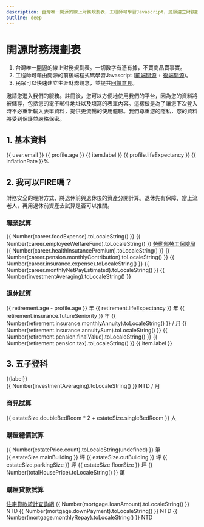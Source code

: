 ```yaml
---
description: 台灣唯一開源的線上財務規劃表，工程師可學習Javascript，民眾建立財務觀念，並提供回饋意見。
outline: deep
---
```


# 開源財務規劃表

1. 台灣唯一<a href="https://zh.wikipedia.org/zh-tw/%E5%BC%80%E6%BA%90%E8%BD%AF%E4%BB%B6" target="_blank">開源</a>的線上財務規劃表。一切數字有憑有據，不賣商品賣事實。
2. 工程師可藉由開源的前後端程式碼學習Javascript (<a href="https://github.com/Chuiantw1212/econ-sense-vitepress" target="_blank">前端開源</a> + <a href="https://github.com/Chuiantw1212/econ-sense-ap-fastify-typescript" target="_blank">後端開源</a>)。
3. 民眾可以快速建立生涯財務觀念，並提共<a href="/calendar.html#聯絡en">回饋意見</a>。

<el-dialog v-model="loginDialogVisible" title="登入" :fullscreen="isFullScreen">
    邀請您進入我們的服務。註冊後，您可以方便地使用我們的平台，因為您的資料將被儲存，包括您的電子郵件地址以及填寫的表單內容。這樣做是為了讓您下次登入時不必重新輸入表單資料，提供更流暢的使用體驗。我們尊重您的隱私，您的資料將受到保護並嚴格保密。
    <div v-if="!user.uid" id="firebaseui-auth-container"></div>
</el-dialog>

## 1. 基本資料

<el-card>
    <template #header>
      <div class="card-header card-header--custom">
        <span>基本資料與參數</span>
        <el-button v-if="!user.uid" @click="openSignInDialog()">登入</el-button>
        <el-button v-else @click="signOut()">登出</el-button>
      </div>
    </template>
    <el-form ref="ruleFormRef" :model="profile" label-width="auto">
        <el-row>
            <el-col v-if="user.photoURL" :span="12">
                <el-form-item :label="user.displayName">
                    <el-avatar :src="user.photoURL"></el-avatar>
                </el-form-item>
            </el-col>
            <el-col v-if="user.email" :span="12">
                <el-form-item label="註冊信箱">
                    <el-text>{{ user.email }}</el-text>
                </el-form-item>
            </el-col>
        </el-row>
        <el-row>
            <el-col :span="12">
                <el-form-item label="出生年" prop="dateOfBirth">
                    <el-select v-model="profile.yearOfBirth" placeholder="請選擇" @change="onYearOfBirthChanged()" style="width: 130px">
                        <el-option v-for="year in yearOptions":key="year":label="year" :value="year"/>
                    </el-select>
                </el-form-item>
                <!-- <el-form-item label="出生日期" prop="dateOfBirth">
                    <el-date-picker
                        v-model="profile.dateOfBirth"
                        type="date"
                        placeholder="選擇出生日期"
                        @change="onYearOfBirthChanged()"
                    />
                </el-form-item> -->
            </el-col>
            <el-col :span="12">
                <el-form-item label="試算年齡" prop="lifeExpectancy">
                    <el-text>{{ profile.age }}</el-text>
                </el-form-item>
            </el-col>
        </el-row>
        <el-row>
            <el-col :span="12">
                <el-form-item label="性別" prop="gender">
                    <el-radio-group v-model="profile.gender" @change="handleGenderChanged()">
                        <el-radio v-for="(item, key) in genders" :value="item.value">{{ item.label }}</el-radio>
                    </el-radio-group>
                </el-form-item>
            </el-col>
            <el-col :span="12">
                <el-form-item label="預估餘命">
                    <el-text>{{ profile.lifeExpectancy }}</el-text>
                </el-form-item>
            </el-col>
        </el-row>
        <el-row>
            <el-col :span="12">
            </el-col>
            <el-col :span="12">
                <el-form-item label="通貨膨脹">
                    <el-text>{{ inflationRate }}%</el-text>
                </el-form-item>
            </el-col>
        </el-row>
    </el-form>
    <template #footer>
        <el-collapse>
            <el-collapse-item title="資料說明" name="1" :border="true">
                <ul>
                    <li>
                        預期餘命：<a href="https://data.gov.tw/dataset/39493" target="_blank">預期壽命推估</a>
                    </li>
                    <li>
                        通貨膨脹(消費者物價指數年增率)：<a href="https://www.stat.gov.tw/Point.aspx?sid=t.2&n=3581&sms=11480" target="_blank">中華民國統計資訊網</a>
                    </li>
                </ul>
            </el-collapse-item>
        </el-collapse>
    </template>
</el-card>

## 2. 我可以FIRE嗎？

財務安全的理財方式，將退休前與退休後的資產分開計算。退休先有保障，當上流老人，再用退休前資產去試算是否可以推關。

### 職業試算

<el-card v-show="checkedNeeds.includes('career')">
    <el-form label-width="auto">
        <el-row>
            <el-col :span="12">
                <el-form-item label="本薪">
                    <el-input-number v-model="career.monthlyBasicSalary" :min="0" @change="onMonthlyBasicSalaryChanged()"/>
                </el-form-item>
            </el-col>
            <el-col :span="12">
                <el-form-item label="伙食津貼">
                    <el-text>{{ Number(career.foodExpense).toLocaleString() }}</el-text>
                </el-form-item>
            </el-col>
        </el-row>
        <el-row>
            <el-col :span="12">
            </el-col>
            <el-col :span="12">
                <el-form-item label="職工福利金">
                    <el-text> {{ Number(career.employeeWelfareFund).toLocaleString() }}</el-text>
                </el-form-item>
            </el-col>
        </el-row>
        <el-row>
            <el-col :span="12">
                <el-form-item label="勞退/健保提繳工資">
                    <el-input-number v-model="career.pension.salary" :min="career.pension.salaryMin" :max="150000" @change="onPensionSalaryChanged()"/>
                </el-form-item>
            </el-col>
            <el-col :span="12">
                <el-form-item label="試算提繳工資">
                    <a href="https://www.bli.gov.tw/0108097.html" target="_blank" tabIndex="-1">勞動部勞工保險局</a>
                </el-form-item>
            </el-col>
        </el-row>
        <el-row>
            <el-col :span="12">
            </el-col>
            <el-col :span="12">
                <el-form-item label="健保負擔">
                    <el-text> {{ Number(career.healthInsutancePremium).toLocaleString() }}</el-text>
                </el-form-item>
            </el-col>
        </el-row>
        <el-row>
            <el-col :span="12">
                <el-form-item label="勞退自提率(%)">
                    <el-input-number v-model="career.pension.rate" @change="onPensionContributionRateChanged()" :min="0" :max="6"/>
                </el-form-item>
            </el-col>
            <el-col :span="12">
                <el-form-item label="勞退月提繳">
                    <el-text>{{ Number(career.pension.monthlyContribution).toLocaleString() }}</el-text>
                </el-form-item>
            </el-col>
        </el-row>
        <el-row>
            <el-col :span="12">
                <el-form-item label="勞保提繳工資">
                    <el-input-number v-model="career.insurance.salary" :min="0" :max="45800" @change="onInsuranceSalaryChanged()"/>
                </el-form-item>
            </el-col>
            <el-col :span="12">
                <el-form-item label="勞保勞工負擔">
                    <el-text>{{ Number(career.insurance.expense).toLocaleString() }}</el-text>
                </el-form-item>
            </el-col>
        </el-row>
        <!-- <el-row>
            <el-col :span="12">
            </el-col>
            <el-col :span="12">
                <el-form-item label="職工福利金">
                    <el-text>{{ Number(career.employeeWelfareFund).toLocaleString() }}</el-text>
                </el-form-item>
            </el-col>
        </el-row> -->
        <el-row>
            <el-col :span="12">
            </el-col>
            <el-col :span="12">
                <el-form-item label="月實領試算">
                    <el-text> {{ Number(career.monthlyNetPayEstimated).toLocaleString() }}</el-text>
                </el-form-item>
            </el-col>
        </el-row>
        <el-row>
            <el-col :span="12">
                <el-form-item label="全年實領/12">
                    <el-input-number v-model="career.monthlyNetPay" :min="0" @change="onMonthlyEATChanged()"/>
                </el-form-item>
            </el-col>
        </el-row>
        <el-row>
            <el-col :span="12">
                <el-form-item label="月支出">
                    <el-input-number v-model="career.monthlyExpense" :min="0" @change="onMonthlyExpenseChanged()"/>
                </el-form-item>
            </el-col>
            <el-col :span="12">
                <el-form-item label="月實領 - 月支出">
                    <el-text>{{ Number(investmentAveraging).toLocaleString() }}</el-text>
                </el-form-item>
            </el-col>
        </el-row>
    </el-form>
    <template #footer>
        <el-collapse>
            <el-collapse-item title="資料說明" name="1" :border="true">
                <ul>
                    <li>
                        假設薪資成長率永遠剛好抵銷通膨
                    </li>
                    <li>
                        月提繳查詢：<a href="https://www.bli.gov.tw/0013083.html" target="_blank">勞動部勞工保險局</a>
                    </li>
                </ul>
            </el-collapse-item>
        </el-collapse>
    </template>
    <canvas v-show="career.monthlyBasicSalary" id="incomeChart"></canvas>
</el-card>

### 退休試算

<el-card v-show="checkedNeeds.includes('retirement')">
    <el-form label-width="auto">
        <el-row>
            <el-col :span="12">
                <el-form-item label="計畫退休年齡" prop="lifeExpectancy">
                    <el-input-number v-model="retirement.age" :min="60" :max="70" @change="onRetireAgeChanged()"/>
                </el-form-item>
            </el-col>
            <el-col :span="12">
                <el-form-item label="距離退休" prop="retireLife">
                    <el-text>{{ retirement.age - profile.age }} 年</el-text>
                </el-form-item>
            </el-col>
        </el-row>
        <el-row>
            <el-col :span="12">
            </el-col>
            <el-col :span="12">
                <el-form-item label="退休後餘命" prop="retireLife">
                    <el-text>{{ retirement.lifeExpectancy }} 年</el-text>
                </el-form-item>
            </el-col>
        </el-row>
        <el-row>
            <el-col :span="12">
                <el-form-item label="目前勞保投保年資">
                    <el-input-number v-model="retirement.insurance.presentSeniority" :min="0" @change="onCurrentSeniorityChanged()"/>
                </el-form-item>
            </el-col>
            <el-col :span="12">
                <el-form-item label="預估屆退年資">
                    <el-text>{{ retirement.insurance.futureSeniority }} 年</el-text>
                </el-form-item>
            </el-col>
        </el-row>
        <el-row>
            <el-col :span="12">
            </el-col>
            <el-col :span="12">
                <el-form-item label="預估勞保年金">
                    <el-text>{{ Number(retirement.insurance.monthlyAnnuity).toLocaleString() }}  / 月</el-text>
                </el-form-item>
            </el-col>
        </el-row>
        <el-row>
            <el-col :span="12">
            </el-col>
            <el-col :span="12">
                <el-form-item label="餘命 x 年金">
                    <el-text>{{ Number(retirement.insurance.annuitySum).toLocaleString() }}</el-text>
                </el-form-item>
            </el-col>
        </el-row>
        <el-row>
            <el-col :span="12">
                <el-form-item label="顧主提繳累計">
                    <el-input-number v-model="retirement.pension.employerContribution" :min="0" @change="onEmployerContributionChanged()"/>
                </el-form-item>
            </el-col>
            <el-col :span="12">
                <el-form-item label="個人提繳累計">
                    <el-input-number v-model="retirement.pension.employeeContrubution" :min="0" @change="onEmployeeContributionChanged()"/>
                </el-form-item>
            </el-col>
        </el-row>
        <el-row>
            <el-col :span="12">
                <el-form-item label="顧主提繳收益">
                    <el-input-number v-model="retirement.pension.employerContributionIncome" :min="0" @change="onEmployerContributionIncomeChanged()"/>
                </el-form-item>
            </el-col>
            <el-col :span="12">
                <el-form-item label="個人提繳收益">
                    <el-input-number v-model="retirement.pension.employeeContrubutionIncome" :min="0" @change="onEmployeeContributionIncomeChanged()"/>
                </el-form-item>
            </el-col>
        </el-row>
        <el-row>
            <el-col :span="12">
                <el-form-item label="勞退十年收益率">
                    <el-input-number v-model="retirement.pension.irrOverDecade" :min="0" @change="onTenYearIrrChanged()"/>
                </el-form-item>
            </el-col>
            <el-col :span="12">
                <el-form-item label="預估勞退總額">
                    <el-text>{{ Number(retirement.pension.finalValue).toLocaleString() }}</el-text>
                </el-form-item>
            </el-col>
        </el-row>
        <el-row>
            <el-col :span="12">
            </el-col>
            <el-col :span="12">
                <el-form-item label="預估勞退稅基">
                    <el-text>{{ Number(retirement.pension.tax).toLocaleString() }}</el-text>
                </el-form-item>
            </el-col>
        </el-row>
        <el-row>
            <el-col :span="24">
                <el-form-item label="退休品質">
                    <el-radio-group v-model="retirement.qualityLevel" @change="onRetirementLevelChanged()">
                        <el-radio v-for="(item, key) in retirementQuartile" :value="key+1">{{ item.label }}</el-radio>
                    </el-radio-group>
                </el-form-item>
            </el-col>
            <el-col :span="23">
                <el-form-item label="退休月支出">
                    <el-slider v-model="retirement.percentileRank" :marks="expenseQuartileMarks" :disabled="true"/>
                </el-form-item>
            </el-col>
        </el-row>
        <br/>
        <canvas id="pensionChart"></canvas>
    </el-form>
    <template #footer>
        <el-collapse>
            <el-collapse-item title="資料說明" name="1" :border="true">
                <ul>
                    <li>
                        勞保勞退查詢：<a href="https://edesk.bli.gov.tw/me/#/na/login">勞保局E化服務系統</a>
                    </li>
                    <li>
                        勞退收益率：<a href="https://www.pension.org.tw/index.php/2018-10-03-15-11-09/2019-02-13-00-01-00" target="_blank">中華民國退休基金協會</a>
                    </li>
                    <li>
                        假設勞退皆為一次領，且領後的再投資報酬率打平勞動基金
                    </li>
                    <li>資料來源：
                        <a href="https://www.stat.gov.tw/News_Content.aspx?n=3908&s=231908">
                            主計總處統計專區 家庭收支調查 統計表 調查報告 平均每戶家庭收支按家庭組織型態別分
                        </a>
                    </li>
                </ul>
                <table class="table">
                    <tr>
                        <th>
                            <div>65歲及以上</div>
                            <div>按戶數五等分位組</div>
                        </th>
                        <th>1</th>
                        <th>2</th>
                        <th>3</th>
                        <th>4</th>
                        <th>5</th>
                    </tr>
                    <tr>
                        <td>平均每戶人數</td>
                        <td>1.62</td>
                        <td>1.98</td>
                        <td>2.22</td>
                        <td>2.64</td>
                        <td>3.07</td>
                    </tr>
                    <tr>
                        <td>消費支出</td>
                        <td>380,421</td>
                        <td>614,536</td>
                        <td>772,725</td>
                        <td>961,375</td>
                        <td>1,335,663</td>
                    </tr>
                    <tr>
                        <td>平均每人消費支出</td>
                        <td>234,827</td>
                        <td>310,371</td>
                        <td>348,074</td>
                        <td>364,157</td>
                        <td>435,069</td>
                    </tr>
                </table>
            </el-collapse-item>
        </el-collapse>
    </template>
</el-card>

## 3. 五子登科

<el-card>
    <el-form label-width="auto">
        <el-row>
            <el-col :span="24">
                <el-form-item label="資產配置">
                    <el-radio-group v-model="investment.allocationETF" @change="onAllocationChanged()">
                        <el-radio v-for="(label, key) in porfolioLabels" :value="key">{{label}}</el-radio>
                    </el-radio-group>
                </el-form-item>
            </el-col>
        </el-row>
        <el-row>
            <el-col :span="23">
                <el-form-item label="範例標的IRR">
                    <el-slider v-model="investment.stockPercentage" :marks="allocationQuartileMarks" :disabled="true"/>
                </el-form-item>
            </el-col>
        </el-row>
        <br/>
        <el-row>
            <el-col :span="12">
                <el-form-item label="已備資產" @change="onAssetChanged()">
                    <el-input-number v-model="investment.presentAsset" :min="0"/>
                </el-form-item>
            </el-col>
            <el-col :span="12">
                <el-form-item label="定期定額" @change="onAssetChanged()">
                    <el-text>{{ Number(investmentAveraging).toLocaleString() }} NTD / 月</el-text>
                </el-form-item>
            </el-col>
        </el-row>
        <el-row>
            <el-col :span="12">
                <el-form-item label="購屋西元年">
                    <el-input-number v-model="mortgage.buyHouseYear"  @change="onBuyHouseYearChanged()"/>
                </el-form-item>
            </el-col>
            <el-col :span="12">
            </el-col>
        </el-row>
        <canvas id="assetChart"></canvas>
        <el-row>
            <el-col>
            </el-col>
        </el-row>
    </el-form>
    <template #footer>
        <el-collapse>
            <el-collapse-item title="資料說明" name="1" :border="true">
                <table class="table">
                    <tr>
                        <th>參考標的</th>
                        <th>資產配置</th>
                        <th>來源網址</th>
                    </tr>
                    <tr>
                        <td>AOA</td>
                        <td>股8債2</td>
                        <td>
                            <a href="https://www.ishares.com/us/products/239729/ishares-aggressive-allocation-etf" target="_blank">
                                來源網址
                            </a>
                        </td>
                    </tr>
                    <tr>
                        <td>AOR</td>
                        <td>股6債4</td>
                        <td>
                            <a href="https://www.ishares.com/us/products/239756/ishares-growth-allocation-etf" target="_blank">
                                來源網址
                            </a>
                        </td>
                    </tr>
                    <tr>
                        <td>AOM</td>
                        <td>股4債6</td>
                        <td>
                            <a href="https://www.ishares.com/us/products/239765/ishares-moderate-allocation-etf" target="_blank">
                                來源網址
                            </a>
                        </td>
                    </tr>
                    <tr>
                        <td>AOK</td>
                        <td>股2債8</td>
                        <td>
                            <a href="https://www.ishares.com/us/products/239733/ishares-conservative-allocation-etf" target="_blank">
                                來源網址
                            </a>
                        </td>
                    </tr>
                </table>
            </el-collapse-item>
        </el-collapse>
    </template>
</el-card>

### 育兒試算

<el-card>
    <el-form label-width="auto">
         <el-row>
            <el-col :span="12">
                <el-form-item label="配偶貢獻">
                    <el-input-number v-model="parenting.spouseMonthlyContribution" :min="0" @change="drawLifeAssetChart()"/>
                </el-form-item>
            </el-col>
            <el-col :span="12">
                <el-form-item label="房屋容納人數">
                    <el-text>{{ estateSize.doubleBedRoom * 2 + estateSize.singleBedRoom }} 人</el-text>
                </el-form-item>
            </el-col>
        </el-row>
        <el-row>
            <el-col :span="12">
                <el-form-item label="平均月開支(隻/每年)">
                    <el-input-number v-model="parenting.childAnnualExpense" :min="0" @change="drawLifeAssetChart()"/>
                </el-form-item>
            </el-col>
            <el-col :span="12">
            </el-col>
        </el-row>
        <el-row>
            <el-col :span="12">
                <el-form-item label="養到幾歲放生">
                    <el-input-number v-model="parenting.independantAge" :min="18" @change="drawLifeAssetChart()"/>
                </el-form-item>
            </el-col>
            <el-col :span="12">
            </el-col>
        </el-row>
        <el-row>
            <el-col :span="12">
                <el-form-item label="第一隻西元年">
                    <el-input-number v-model="parenting.firstBornYear" :min="0" @change="drawLifeAssetChart()"/>
                </el-form-item>
            </el-col>
            <el-col :span="12">
            </el-col>
        </el-row>
        <el-row>
            <el-col :span="12">
                <el-form-item label="第二隻西元年">
                    <el-input-number v-model="parenting.secondBornYear" :min="0" @change="drawLifeAssetChart()"/>
                </el-form-item>
            </el-col>
            <el-col :span="12">
            </el-col>
        </el-row>
        <el-row>
            <el-col :span="12">
                <el-form-item label="壽險已備">
                    <el-input-number v-model="parenting.insurance" :min="0" @change="drawLifeAssetChart()"/>
                </el-form-item>
            </el-col>
            <el-col :span="12">
            </el-col>
        </el-row>
        <canvas id="parentingChart"></canvas>
    </el-form>
    <template #footer>
        <el-collapse>
            <el-collapse-item title="資料說明" name="1" :border="true">
                因為缺少資料集或是相關api，故此部分資料會較為粗糙。
                <ul>
                    <li>
                        保險事故日期假定為幼子出生年
                    </li>
                    <li>資料來源：
                        <a href="https://www.stat.gov.tw/News_Content.aspx?n=3908&s=231908">
                            主計總處統計專區 家庭收支調查 統計表 調查報告 平均每戶家庭收支按家庭組織型態別分
                        </a>
                    </li>
                </ul>
                <table class="table">
                    <tr>
                        <th>2021年家庭組織</th>
                        <th>雙親</th>
                        <th>核心</th>
                    </tr>
                    <tr>
                        <td>平均每戶人數</td>
                        <td>2.00</td>
                        <td>3.62</td>
                    </tr>
                    <tr>
                        <td>平均每戶就業人數</td>
                        <td>0.70</td>
                        <td>1.85</td>
                    </tr>
                    <tr>
                        <td>消費支出</td>
                        <td>652,023</td>
                        <td>1,028,621</td>
                    </tr>
                    <tr>
                        <td colspan="3">
                            平均每位受扶養者帶來的支出： <br>
                            (核心消費支出 - 雙親消費支出) / (核心每戶人數 - 核心就業人數) = 212,767
                        </td>
                    </tr>
                </table>
            </el-collapse-item>
        </el-collapse>
    </template>
</el-card>

<h3 v-show="checkedNeeds.includes('housing')" id="_購屋總價試算" tabindex="-1">購屋總價試算</h3>
<el-card v-show="checkedNeeds.includes('housing')">
    <el-form ref="ruleFormRef" v-loading="buildingLoading" :model="estatePrice" :rules="buildingRules" label-width="auto">
        <el-row>
            <el-col :span="12">
                <el-form-item label="居住縣市" prop="county">
                    <el-select v-model="estatePrice.county" placeholder="請選擇" @change="onCountyChanged()">
                        <el-option v-for="item in counties":key="item.value":label="item.label" :value="item.value"/>
                    </el-select>
                </el-form-item>
            </el-col>
            <el-col :span="12">
                <el-form-item label="行政區" prop="town">
                    <el-select v-model="estatePrice.town" placeholder="請選擇" :disabled="!estatePrice.county" @change="onTownChanged()">
                        <el-option v-for="item in towns":key="item.value":label="item.label" :value="item.value"/>
                    </el-select>
                </el-form-item>
            </el-col>
        </el-row>
        <el-row>
            <el-col :span="12">
                <el-form-item label="建物類別" prop="buildingType">
                    <el-select v-model="estatePrice.buildingType" placeholder="請選擇" :disabled="!estatePrice.town"  @change="onBuildingTypeChanged()">
                        <el-option label="不限" value=""></el-option>
                        <el-option v-for="item in buildingTypes":key="item.value":label="item.label" :value="item.value"/>
                    </el-select>
                </el-form-item>
            </el-col>
            <el-col :span="12">
                <el-form-item label="屋齡[年]" prop="buildingAge">
                    <el-select v-model="estatePrice.buildingAge" placeholder="請選擇" :disabled="!estatePrice.town" @change="onBuildingAgeChanged()">
                        <el-option label="不限" value=""></el-option>
                        <el-option v-for="item in buildingAges":key="item.value":label="item.label" :value="item.value"/>
                    </el-select>
                </el-form-item>
            </el-col>
            <el-col :span="12">
                <el-form-item label="含車位" prop="hasParking">
                    <el-select v-model="estatePrice.hasParking" placeholder="請選擇" @change="onHasParkingChanged()">
                        <el-option label="不限" value=""></el-option>
                        <el-option v-for="item in hasParkingOptions":key="item.value":label="item.label" :value="item.value"/>
                    </el-select>
                </el-form-item>
            </el-col>
            <el-col :span="12">
                <el-form-item label="資料筆數" prop="unitPrice">
                    <el-text>{{ Number(estatePrice.count).toLocaleString(undefined) }} 筆</el-text>
                </el-form-item>
            </el-col>
        </el-row>
        <el-row>
            <el-col :span="23">
                <el-form-item label="單價(萬/坪)" prop="unitPrice">
                    <el-slider v-model="buildingUnitPrice" :min="estatePrice.pr25" :max="estatePrice.pr75" :marks="unitPriceMarks" :disabled="!estatePrice.average" @change="calculateTotalPrice()"/>
                </el-form-item>
            </el-col>
        </el-row>
    </el-form>
    <br/>
    <el-form ref="ruleFormRef" :model="estateSize" :rules="roomRules" label-width="auto">
        <el-row>
            <el-col :span="12">
                <el-form-item label="雙人房數量">
                    <el-input-number v-model="estateSize.doubleBedRoom" :min="0" @change="calculateEstateSize()"/>
                </el-form-item>
            </el-col>
            <el-col :span="12">
            </el-col>
        </el-row>
        <el-row>
            <el-col :span="12">
                <el-form-item label="單人房數量">
                    <el-input-number v-model="estateSize.singleBedRoom" :min="0" @change="calculateEstateSize()"/>
                </el-form-item>
            </el-col>
            <el-col :span="12">
            </el-col>
        </el-row>
        <el-row>
            <el-col :span="12">
                <el-form-item label="客廳+餐廳">
                    <el-input-number v-model="estateSize.livingRoom" :min="1" @change="calculateEstateSize()"/>
                </el-form-item>
            </el-col>
            <el-col :span="12">
            </el-col>
        </el-row>
        <el-row>
            <el-col :span="12">
                <el-form-item label="衛浴數量">
                    <el-input-number v-model="estateSize.bathroom" :min="1" @change="calculateEstateSize()"/>
                </el-form-item>
            </el-col>
            <el-col :span="12">
                <el-form-item label="預估主建實坪" prop="floorSize">
                    <el-text>{{ estateSize.mainBuilding }} 坪</el-text>
                </el-form-item>
            </el-col>
        </el-row>
        <el-row>
            <el-col :span="12">
                <el-form-item label="陽台數量">
                    <el-input-number v-model="estateSize.balcany" :min="0" @change="calculateEstateSize()"/>
                </el-form-item>
            </el-col>
            <el-col :span="12">
                <el-form-item label="預估附屬建物" prop="floorSize">
                    <el-text>{{ estateSize.outBuilding }} 坪</el-text>
                </el-form-item>
            </el-col>
        </el-row>
        <el-row v-if="estatePrice.hasParking" >
            <el-col :span="12">
                <el-form-item label="車位數量" >
                    <el-input-number v-model="estateSize.parkingSpace" :min="0" @change="onParkingSpaceChanged()"/>
                </el-form-item>
            </el-col>
            <el-col :span="12">
                <el-form-item label="預估車位權狀" prop="floorSize">
                    <el-text>{{ estateSize.parkingSize }} 坪</el-text>
                </el-form-item>
            </el-col>
        </el-row>
        <el-row>
            <el-col :span="12">
                <el-form-item label="公設比(%)" >
                    <el-input-number v-model="estateSize.publicRatio" :min="0" @change="calculateEstateSize()"/>
                </el-form-item>
            </el-col>
            <el-col :span="12">
                <el-form-item label="預估權狀坪數" prop="floorSize">
                    <el-text>{{ estateSize.floorSize }} 坪</el-text>
                </el-form-item>
            </el-col>
        </el-row>
        <el-row>
            <el-col :span="12">
            </el-col>
            <el-col :span="12">
                <el-form-item label="總價" prop="unitPrice">
                    <el-text>{{ Number(totalHousePrice).toLocaleString() }} 萬</el-text>
                </el-form-item>
            </el-col>
        </el-row>
    </el-form>
    <template #footer>
        <el-collapse>
            <el-collapse-item title="資料說明" name="1" :border="true">
                單價資料來源：<a href="https://www.jcic.org.tw/openapi/swagger/index.html" target="_blank">財團法人金融聯合徵信中心 OpenAPI
                </a>
                <table class="table">
                    <tr>
                        <th>空間</th>
                        <th>參考平方公尺</th>
                        <th>參考依據</th>
                    </tr>
                    <tr>
                        <td>雙人房</td>
                        <td>19</td>
                        <td>
                            <a href="https://law.moj.gov.tw/LawClass/LawSingle.aspx?pcode=K0110021&flno=13" target="_blank">
                                觀光旅館建築及設備標準
                            </a>
                        </td>
                    </tr>
                    <tr>
                        <td>單人房</td>
                        <td>13</td>
                        <td>
                            <a href="https://law.moj.gov.tw/LawClass/LawSingle.aspx?pcode=K0110021&flno=13" target="_blank">
                                觀光旅館建築及設備標準
                            </a>
                        </td>
                    </tr>
                    <tr>
                        <td>衛浴</td>
                        <td>4</td>
                        <td>
                            <a href="https://law.moj.gov.tw/LawClass/LawSingle.aspx?pcode=D0070115&flno=295" target="_blank">
                                建築技術規則建築設計施工編
                            </a>
                        </td>
                    </tr>
                    <tr>
                        <td>廚房</td>
                        <td>2~4</td>
                        <td>
                            <a href="https://www.pro360.com.tw/category/kitchen_decorating#:~:text=%E4%B8%8D%E5%90%8C%E7%9A%84%E5%BB%9A%E5%85%B7%E9%85%8D%E7%BD%AE%E5%B0%8D,%E8%BC%83%E5%A5%BD%E7%9A%84%E4%BD%BF%E7%94%A8%E9%AB%94%E9%A9%97%E3%80%82" target="_blank">
                                廚房空間如何規劃？廚房設計4大攻略及範例圖片參考｜PRO360達人網
                            </a>
                        </td>
                    </tr>
                    <tr>
                        <td>餐廳+客廳</td>
                        <td>1/人</td>
                        <td>
                            <a href="https://law.moj.gov.tw/LawClass/LawSingle.aspx?pcode=N0060009&flno=322" target="_blank">
                                職業安全衛生設施規則
                            </a>
                        </td>
                    </tr>
                    <tr>
                        <td>其他室內空間</td>
                        <td>30</td>
                        <td>
                            <a href="https://law.moj.gov.tw/LawClass/LawSingle.aspx?pcode=H0070037&flno=10" target="_blank">
                                幼兒園及其分班基本設施設備標準
                            </a>
                        </td>
                    </tr>
                    <tr>
                        <td>陽台</td>
                        <td>10%</td>
                        <td>
                            <a href="https://law.moj.gov.tw/LawClass/LawSingleRela.aspx?PCODE=D0070115&FLNO=162&ty=L" target="_blank">
                                建築技術規則建築設計施工編
                            </a>
                        </td>
                    </tr>
                    <tr>
                        <td>車位</td>
                        <td>24.75</td>
                        <td>
                            <a href="https://tnews.cc/ur/newscon25045.htm" target="_blank">
                                研商「精進建物測繪登記相關業務」第 2 次會議紀錄
                            </a>
                        </td>
                    </tr>
                    <tr>
                        <td>公設比</td>
                        <td>預設35%</td>
                        <td>
                            <a href="https://www.google.com/search?q=%E5%85%AC%E8%A8%AD%E6%AF%94" target="_blank">
                                Google搜索
                            </a>
                        </td>
                    </tr>
                </table>
            </el-collapse-item>
        </el-collapse>
    </template>
</el-card>
<h3 v-show="checkedNeeds.includes('housing')" id="_購屋貸款試算" tabindex="-1">購屋貸款試算</h3>
<el-card v-show="checkedNeeds.includes('housing')">
    <el-form label-width="auto">
        <el-row>
            <el-col :span="12">
                <el-form-item label="購屋西元年">
                    <el-input-number v-model="mortgage.buyHouseYear" @change="onBuyHouseYearChanged()"/>
                </el-form-item>
            </el-col>
            <el-col :span="12">
                <el-form-item label="預估貸款成數" prop="floorSize">
                    <a href="https://member.jcic.org.tw/main_member/MorgageQuery.aspx" target="_blank">住宅貸款統計查詢網</a>
                </el-form-item>
            </el-col>
        </el-row>
        <el-row>
            <el-col :span="12">
                <el-form-item label="貸款比例(%)">
                    <el-input-number v-model="mortgage.loanPercent" :min="0" :max="100"/>
                </el-form-item>
            </el-col>
            <el-col :span="12">
                <el-form-item label="預估貸款" prop="floorSize">
                    <el-text>{{ Number(mortgage.loanAmount).toLocaleString() }} NTD</el-text>
                </el-form-item>
            </el-col>
        </el-row>
        <el-row>
            <el-col :span="12">
            </el-col>
            <el-col :span="12">
                <el-form-item label="預估頭期款" prop="floorSize">
                    <el-text>{{ Number(mortgage.downPayment).toLocaleString() }} NTD</el-text>
                </el-form-item>
            </el-col>
        </el-row>
        <el-row>
            <el-col :span="12">
                <el-form-item label="試算利息(%)">
                    <el-input-number v-model="mortgage.interestRate" :min="0" @change="calculateMortgate()"/>
                </el-form-item>
            </el-col>
            <el-col :span="12">
            </el-col>
        </el-row>
        <el-row>
            <el-col :span="12">
                <el-form-item label="貸款年期">
                    <el-input-number v-model="mortgage.loanTerm" :min="0" @change="calculateMortgate()"/>
                </el-form-item>
            </el-col>
            <el-col :span="12">
                <el-form-item label="每月還款金額" prop="floorSize">
                    <el-text>{{ Number(mortgage.monthlyRepay).toLocaleString() }} NTD</el-text>
                </el-form-item>
            </el-col>
        </el-row>
    </el-form>
    <template #footer>
        <el-collapse>
            <el-collapse-item title="資料說明" name="1" :border="true">
                <ul>
                    <li>
                        試算利息：<a href="https://www.cbc.gov.tw/tw/lp-370-1.html" target="_blank">央行貼放利率</a>
                    </li>
                </ul>
            </el-collapse-item>
        </el-collapse>
    </template>
</el-card>

<script setup>
/**
 * Warning: FirebaseUI is not currently compatible with the v9 modular SDK. The v9 compatibility layer (specifically, the * app-compat and auth-compat packages) permits the usage of FirebaseUI alongside v9, but without the app size reduction * and other benefits of the v9 SDK.
 * https://firebase.google.com/docs/auth/web/firebaseui
 * https://firebase.google.com/docs/web/modular-upgrade
 */
/**
 * FirebaseUI for Web — Auth
 * https://firebaseopensource.com/projects/firebase/firebaseui-web/
 */
import firebase from 'firebase/compat/app';
import { onMounted, ref, reactive, watch, nextTick, shallowRef, onBeforeUnmount, computed } from 'vue'
import { ElMessage, ElMessageBox, ElLoading  } from 'element-plus'
import Chart from 'chart.js/auto';
// 用戶與權限
const user = reactive({
    displayName: '註冊用戶',
    email: '',
    photoURL: '',
    uid: ''
})
async function initializeApp () {
    await firebase.initializeApp({
        apiKey: "AIzaSyDzxiXnAvtkAW5AzoV-CsBLNbryVJZrGqI",
        authDomain: "econ-sense-9a250.firebaseapp.com",
        projectId: "econ-sense-9a250",
        storageBucket: "econ-sense-9a250.appspot.com",
        messagingSenderId: "449033690264",
        appId: "1:449033690264:web:f5e419118030eb3afe44ed",
        measurementId: "G-19NFT8GVCZ"
    })
    firebase.auth().onAuthStateChanged(async (firebaseUser)=> {
        if(!firebaseUser) {
            setIdToken()
            getUserFormSync()
            return
        }
        const { displayName = '註冊用戶', email, photoURL, uid } = firebaseUser
        await setIdToken(firebaseUser)

        user.photoURL = photoURL
        user.uid = uid
        user.email = email
        user.displayName = displayName
        loginDialogVisible.value = false
        await getUserFormSync(firebaseUser)
        initializeCalculator()
    })
}
const idToken = ref()
const idTokenIntervalId = ref()
async function setIdToken(currentUser) {
    if(currentUser) {
        idToken.value = await currentUser.getIdToken()
        idTokenIntervalId.value = setInterval(async () => {
            idToken.value = await firebase.auth().currentUser.getIdToken(true)
        }, 50 * 60 * 1000)
    } else {
        idToken.value = null
        clearInterval(idTokenIntervalId.value)
    }
}
async function authFetch(appendUrl, options = {}) {
    const currentUser = await firebase.auth().currentUser
    if(!currentUser) {
        return // 離線使用或未登入
    }
    const { uid } = currentUser
    let baseUrl = import.meta.env.VITE_BASE_URL
    const defaultOptions = {
        method: 'get',
        headers: {
            Authorization: `Bearer ${idToken.value}`,
        }
    }
    defaultOptions.method = options.method
    if(options.body) {
        defaultOptions.body = JSON.stringify(options.body)
        Object.assign(defaultOptions.headers, {
            'Content-Type': 'application/json'
        })
    }
    Object.assign(defaultOptions.headers, options.headers)
    const res = await fetch(baseUrl + appendUrl, defaultOptions)
    if(res.status !== 200) {
        const result = await res.text()
        ElMessage(result || res.statusText)
        return
    }
    return res
}
const loginDialogVisible = ref(false)
function openSignInDialog() {
    loginDialogVisible.value = true
    nextTick(() => {
        const uiConfig = {
            signInOptions: [
                firebase.auth.GoogleAuthProvider.PROVIDER_ID,
                firebase.auth.EmailAuthProvider.PROVIDER_ID,
            ],
            signInFlow: 'popup',
            // Terms of service url.
            tosUrl: 'https://storage.googleapis.com/public.econ-sense.com/Terms%20of%20Use.pdf',
            // Privacy policy url.
            privacyPolicyUrl: 'https://storage.googleapis.com/public.econ-sense.com/Privacy%20Policy%20for%20Econ-Sense.com.pdf'
        };
        /**
         * 避免FirebaseUI重複初始化錯誤
         * https://stackoverflow.com/questions/47589209/error-in-mounted-hook-error-an-authui-instance-already-exists
         */
        if(firebaseui.auth.AuthUI.getInstance()) {
            const ui = firebaseui.auth.AuthUI.getInstance()
            ui.start('#firebaseui-auth-container', uiConfig)
        } else {
            const ui = new firebaseui.auth.AuthUI(firebase.auth())
            ui.start('#firebaseui-auth-container', uiConfig)
        }
    })
}
async function signOut() {
    const result = await firebase.auth().signOut()
    for(let key in user) {
        user[key] = ''
    }
}
// 主要從資料庫來的設定檔案
const inflationRate = ref(2)
const currentYear = new Date().getFullYear()
const counties = ref([])
const townMap = reactive({})
const buildingTypes = ref([])
const buildingAges = ref([])
const genders = ref([])
const retirementQuartile = ref([])
const portfolioIRR = reactive({})
const porfolioLabels = reactive({
    aok: '股2債8',
    aom: '股4債6',
    aor: '股6債4',
    aoa: '股8債2',
})
async function setSelecOptionSync() {
    // const loading = ElLoading.service()
    try {
        const selectRes = await fetch(`${import.meta.env.VITE_BASE_URL}/select`)
        const selectResJson = await selectRes.json()
        counties.value = selectResJson.counties || []
        buildingTypes.value = selectResJson.buildingTypes || []
        buildingAges.value = selectResJson.buildingAges || []
        genders.value = selectResJson.genders || []
        retirementQuartile.value = selectResJson.retirementQuartile || []
        Object.assign(townMap, selectResJson.townMap)

        const bankConfigRes = await fetch(`${import.meta.env.VITE_BASE_URL}/bank/config`)
        const bankConfigResJson = await bankConfigRes.json()
        mortgage.interestRate = bankConfigResJson.interestRate
        Object.assign(portfolioIRR, bankConfigResJson.portfolioIRR)
    }
    catch (error) {
        // https://element-plus.org/en-US/component/message-box.html#message-box
        ElMessageBox.alert(error.message, {
        confirmButtonText: '回講座排程',
        callback: (action) => {
                window?.location.replace('/calendar');
            },
        })
    } finally {
        // loading.close()
    }
}
async function getUserFormSync(firebaseUser) {
    const initForm = {
        retirement: {
            age: 65,
            pension: {
                employeeContrubution: 0,
                employeeContrubutionIncome: 0,
                employerContribution: 0,
                employerContributionIncome: 0,
                irrOverDecade: 4.76
            },
            percentileRank: 50,
            qualityLevel: 3
        },
        investment: {
            allocationETF: 'aok',
        },
        parenting: {
            childAnnualExpense: 212767,
            independantAge: 18,
            insurance: 0,
        },
        estateSize: {
            publicRatio: 35,
            bathroom: 1,
            livingRoom: 1,
            balcany: 1,
            parkingSpace: 1
        },
        mortgage: {
            loanPercent: 80,
            loanTerm:25,
        },
    }
    let userForm = {}
    try {
        if(firebaseUser) {
            const { uid } = firebaseUser
            const res = await authFetch(`/user/${uid}`, {
                method: 'post'
            })
            userForm = await res.json()
        }
    } catch (error) {
        const res = await authFetch(`/user/new`, {
            method: 'post'
        })
        userForm = await res.json()
    } finally {
        Object.assign(initForm, userForm)
        Object.assign(profile, initForm.profile)
        Object.assign(career, initForm.career)
        Object.assign(retirement, initForm.retirement)
        Object.assign(investment, initForm.investment)
        Object.assign(estatePrice, initForm.estatePrice)
        Object.assign(estateSize, initForm.estateSize)
        Object.assign(mortgage, initForm.mortgage)
        Object.assign(parenting, initForm.parenting)
        initializeCalculator()
    }
}
async function initializeCalculator() {
    // 基本資料
    await calculateLifeExpectancyAndAge()
    // 職業
    onMonthlyBasicSalaryChanged()
    onInsuranceSalaryChanged()
    onPensionSalaryChanged()
    // 退休
    calculateFutureSeniority()
    calculateRetirementQuartileMarks()
    calculateRetirementMonthlyExpense()
    // 買房
    if(estatePrice.county) {
        towns.value = townMap[estatePrice.county]
    }
    await getUnitPriceSync()
    calculateEstateSize()
    calculateMortgate() // will calculate asset
    // 投資
    calculatePortfolioMarks()
}
// 基本資料
const profile = reactive({
    yearOfBirth: '',
    dateOfBirth: '',
    gender: '',
    age: 0,
    lifeExpectancy: 0,
})

function onYearOfBirthChanged() {
    calculateLifeExpectancyAndAge()
}
function handleGenderChanged() {
    calculateLifeExpectancyAndAge()
}
async function calculateLifeExpectancyAndAge() {
    const { yearOfBirth, gender, age } = profile
    if(yearOfBirth && gender){
        const ceYear = new Date().getFullYear()
        const calculateAge = ceYear - yearOfBirth
        const res = await fetch(`${import.meta.env.VITE_BASE_URL}/calculate/lifeExpectancy`, {
            method: 'post',
            body: JSON.stringify({
                ceYear,
                age: calculateAge,
                gender,
            }),
            headers: {'Content-Type': 'application/json'}
        })
        const lifeExpectancy = await res.json()
        profile.age = calculateAge
        profile.lifeExpectancy = lifeExpectancy

        calculateRetireLife()
        calculateFutureSeniority()
        drawRetirementPensionChart()

        await authFetch(`/user/profile`, {
            method: 'put',
            body: profile,
        })
    }
}
// 需求分析
const checkAll = ref(false)
const isIndeterminate = ref(true)
const needs = ['career','retirement', 'investment','housing', 'parenting',]
const checkedNeeds = ref(['career', 'retirement', 'investment', 'housing', 'parenting',])
const needLabelMap = {
    career: '職業試算',
    retirement: '退休試算',
    investment: '退休前資產試算',
    housing: '購屋試算',
    parenting: '育兒試算',
}
const handleCheckAllChange = (val) => {
  checkedNeeds.value = val ? needs : []
  isIndeterminate.value = false
}
const handleCheckedNeedsChange = (value) => {
  const checkedCount = value.length
  checkAll.value = checkedCount === needs.length
  isIndeterminate.value = checkedCount > 0 && checkedCount < needs.length
}
// 職業試算
const career = reactive({
    monthlyBasicSalary: 0,
    foodExpense: 3000,
    employeeWelfareFund: 0,
    pension: {
        salary: 0,
        salaryMin: 0,
        rate: 0,
        monthlyContribution: 0,
        monthlyContributionEmployee: 0,
    },
    healthInsutancePremium: 0,
    insurance: {
        salary: 0,
        salaryMin: 0,
        expense: 0,
    },
    monthlyNetPayEstimated: 0,
    monthlyNetPay: 0,
    monthlyExpense: 0,
})
let incomeChartInstance = ref(null)
function onMonthlyBasicSalaryChanged() {
    calculatePensionSalaryMin()
    calculateInsuranceSalaryMin()
    drawChartAndCalculateIncome()
    calculateMonthlyInvesting()
    const { monthlyBasicSalary, } = career
    career.employeeWelfareFund = Math.floor(monthlyBasicSalary * 0.5 / 100)
}
function onInsuranceSalaryChanged() {
    calculateInsuranceSalaryMin()
    calculateMonthlyAnnuity()
    drawChartAndCalculateIncome()
    drawRetirementPensionChart()
}
function onPensionSalaryChanged() {
    calculateCareerPensionTotal()
    calculateHealthInsurancePremium()
    drawChartAndCalculateIncome()
}
function calculatePensionSalaryMin() {
    const { monthlyBasicSalary, foodExpense, } = career
    const salaryMin = monthlyBasicSalary + foodExpense
    career.pension.salaryMin = salaryMin
    career.pension.salary = Math.max(career.pension.salary, salaryMin)
    calculateHealthInsurancePremium()
}
function calculateInsuranceSalaryMin() {
    if(career.monthlyBasicSalary) {
        career.insurance.salaryMin = Math.min(45800, career.monthlyBasicSalary)
    }
    if(!career.insurance.salary) {
        career.insurance.salary = career.insurance.salaryMin
    }
    calculateInsuranceExpense()
}
function calculateInsuranceExpense() {
    const { salary, } = career.insurance
    const insuranceRate = 12 / 100
    const premiumRate =  20 / 100
    career.insurance.expense = Math.ceil(salary * insuranceRate * premiumRate)
}
function onPensionContributionRateChanged() {
    calculateCareerPensionTotal()
    drawChartAndCalculateIncome()
}
function calculateHealthInsurancePremium() {
    const { salary, salaryMin } = career.pension
    const salaryBasis = Math.max(salary, salaryMin)
    const healthInsutancePremiumRate =  5.17 / 100
    const employeeContributionRate = 30 / 100
    career.healthInsutancePremium = Math.ceil(salaryBasis * healthInsutancePremiumRate * employeeContributionRate)
}
function calculateCareerPensionTotal() {
    const { salary, salaryMin, rate } = career.pension
    const salaryBasis = Math.max(salary, salaryMin)
    const maxContribution = Math.min(salaryBasis, 150000)
    career.pension.monthlyContributionEmployee = Math.floor(maxContribution * rate / 100)
    career.pension.monthlyContribution = Math.floor(maxContribution * (6 + rate) / 100)
    drawRetirementPensionChart()
}
function onMonthlyEATChanged() {
    drawChartAndCalculateIncome()
    calculateMonthlyInvesting()
}
function onMonthlyExpenseChanged() {
    drawChartAndCalculateIncome()
    calculateMonthlyInvesting()
}
function calculateMonthlyInvesting() {
    const { monthlyNetPay = 0, monthlyExpense = 0, monthlyNetPayEstimated } = career
    const monthlyNetPayBasis = monthlyNetPay || monthlyNetPayEstimated
    investmentAveraging.value = Math.floor(monthlyNetPayBasis - monthlyExpense)
}
function drawChartAndCalculateIncome() {
    debounce(() => {
        // 儲存參數
        authFetch(`/user/career`, {
            method: 'put',
            body: career,
        })
        // 繪製圖表
        let pv = 0
        let fv = 0
        const dataAndDataIndex = []
        fv = career.monthlyBasicSalary
        dataAndDataIndex.push({  
            label: '本薪',
            data: [pv, fv],
            datasetIndex: 0,
        })

        pv = fv
        fv += career.foodExpense
        dataAndDataIndex.push({
            label: '伙食津貼',
            data: [pv, fv],
            datasetIndex: 0,
        })

        pv = fv
        fv -= career.employeeWelfareFund
        dataAndDataIndex.push({
            label: '職工福利金',
            data: [pv, fv],
            datasetIndex: 1,
        })

        pv = fv
        fv -= career.healthInsutancePremium
        dataAndDataIndex.push({
            label: '健保',
            data: [pv, fv],
            datasetIndex: 1,
        })

        pv = fv
        fv -= career.insurance.expense
        dataAndDataIndex.push({
            label: '勞保',
            data: [pv, fv],
            datasetIndex: 1,
        })

        pv = fv
        fv -= career.pension.monthlyContributionEmployee
        dataAndDataIndex.push({
            label: '勞退',
            data: [pv, fv],
            datasetIndex: 1,
        })

        career.monthlyNetPayEstimated = fv
        calculateMonthlyInvesting()
        fv = career.monthlyNetPay || fv
        dataAndDataIndex.push({
            label: '月實領',
            data: [fv, 0],
            datasetIndex: 0,
        })

        if(career.monthlyExpense) {
            pv = fv
            fv -= career.monthlyExpense
            dataAndDataIndex.push({
                label: '月支出',
                data: [pv, fv],
                datasetIndex: 1,
            })
        }

        if(0 <= fv) {
            dataAndDataIndex.push({
                label: '定期定額',
                data: [fv, 0],
                datasetIndex: 0,
            })
        }

        const labels = dataAndDataIndex.map(item => item.label)
        const data0 = dataAndDataIndex.map(item => {
            if(item.datasetIndex === 0){
                return item.data
            } else {
                return [0, 0]
            }
        })
        const data1 = dataAndDataIndex.map(item => {
            if(item.datasetIndex === 1){
                return item.data
            } else {
                return [0, 0]
            }
        })

        const data = {
            labels: labels,
            datasets: [
                {
                    label: '應付月薪',
                    data: data0,
                },
                {
                    label: '應扣項目',
                    data: data1
                },
            ]
        }
        if(incomeChartInstance.value) {
            incomeChartInstance.value.data = data
            incomeChartInstance.value.update()
            return
        }
        const ctx = document.getElementById('incomeChart')
        const chartInstance = new Chart(ctx, {
            type: 'bar',
            data: data,
            options: {
                plugins: {
                    tooltip: {
                        callbacks: {
                            label: tooltipFormat,
                        }
                    }
                },
                scales: {
                    x: {
                        stacked: true,
                    },
                    y: {
                        stacked: true
                    }
                }
            }
        })
        incomeChartInstance = shallowRef(chartInstance)
    })()
}
function tooltipFormat(tooltipItems) {
    const { raw } = tooltipItems
    const variedValue = raw[1] - raw[0]
    return Number(variedValue).toLocaleString()
}
// 退休試算
const retirement = reactive({
    age: 60,
    lifeExpectancy: 0,
    insurance: {
        presentSeniority: 0, // 6.9
        futureSeniority: 0,
        monthlyAnnuity: 0,
    },
    pension: {
        employeeContrubution: 0,
        employeeContrubutionIncome: 0,
        employerContribution: 0,
        employerContributionIncome: 0,
        irrOverDecade: 4.76,
        finalValue: 0,
    },
    qualityLevel: 0,
    percentileRank: 0,
})
let pensionChartInstance = ref(null)
const expenseQuartileMarks = reactive({})
function onRetireAgeChanged() {
    calculateRetireLife()
    calculateFutureSeniority()
    calculateMonthlyAnnuity()
    drawRetirementPensionChart()
    drawLifeAssetChart()
}
function onCurrentSeniorityChanged() {
    calculateFutureSeniority()
    calculateMonthlyAnnuity()
    drawRetirementPensionChart()
}
function calculateFutureSeniority() {
    const { presentSeniority } = retirement.insurance
    retirement.insurance.futureSeniority = Number(Number(presentSeniority + retirement.age - profile.age).toFixed(1))
}
function calculateMonthlyAnnuity() {
    const { salary } = career.insurance
    const { age, lifeExpectancy } = retirement
    const { futureSeniority, } = retirement.insurance
    const ageModifier = 1 + (retirement.age - 65) * 0.04
    const formulaOne = (salary * futureSeniority * 0.775 / 100 + 3000) * ageModifier
    const formulaTwo = (salary * futureSeniority * 1.55 / 100) * ageModifier
    retirement.insurance.monthlyAnnuity = Math.floor(Math.max(formulaOne, formulaTwo))
    retirement.insurance.annuitySum = Math.floor(retirement.insurance.monthlyAnnuity * 12 * lifeExpectancy)
}
function onEmployerContributionChanged() {
    drawRetirementPensionChart()
}
function onEmployeeContributionChanged() {
    drawRetirementPensionChart()
}
function onEmployerContributionIncomeChanged() {
    drawRetirementPensionChart()
}
function onEmployeeContributionIncomeChanged() {
    drawRetirementPensionChart()
}
function onTenYearIrrChanged() {
    drawRetirementPensionChart()
}
function onRetirementLevelChanged() {
    const { qualityLevel } = retirement
    retirement.percentileRank = qualityLevel * 20 - 10
    calculateRetirementMonthlyExpense()
}
function calculateRetirementMonthlyExpense() {
    const { qualityLevel } = retirement
    if(!qualityLevel || !retirementQuartile.value.length) {
        return
    }
    const selectedItem = retirementQuartile.value[qualityLevel - 1]
    retirement.annualExpense = selectedItem.value
    drawRetirementPensionChart()
}
async function calculateRetireLife() {
    retirement.lifeExpectancy =  Number(Number(profile.age + profile.lifeExpectancy - retirement.age).toFixed(2))
}
async function drawRetirementPensionChart() {
    debounce(() => {
        // 儲存參數
        authFetch(`/user/retirement`, {
            method: 'put',
            body: retirement,
        })
        // 計算資料
        const {
            employerContribution,
            employeeContrubution,
            employerContributionIncome,
            employeeContrubutionIncome,
            irrOverDecade
        } = retirement.pension
        let inflationModifier = 1

        let pv = employerContribution + employeeContrubution + employerContributionIncome + employeeContrubutionIncome
        const n = retirement.age - profile.age
        const pensionContribution = career.pension.monthlyContribution * 12
        const irr = irrOverDecade
        let fv = 0 // fv = pv * irr + pensionContribution

        const labels = []
        const datasetData = []

        // 退休前資產累積
        for(let i = 0;i < n; i++) {
            const calculatedYear = currentYear + i
            labels.push(calculatedYear)
            datasetData.push(pv)

            inflationModifier *= (1 + inflationRate.value / 100)
            fv = Math.floor(pv * (1 + irr / 100) + pensionContribution * inflationModifier)
            pv = fv
        }
        calculatePensionFinalValue(fv)

        // 退休後退休支出
        for(let i = 0;i < retirement.lifeExpectancy; i++) {
            const calculatedYear = currentYear + n + i
            datasetData.push(pv)
            labels.push(calculatedYear)

            inflationModifier *= (1 + inflationRate.value / 100)
            const pmt = retirement.insurance.monthlyAnnuity * 12 - retirement.annualExpense * inflationModifier
            fv = Math.floor(pv * (1 + irr / 100) + pmt)
            pv = fv
        }
        const chartData = {
            datasets: [
                {
                    label: '退休金資產試算',
                    data: datasetData,
                }
            ],
            labels
        }
        if(pensionChartInstance.value) {
            pensionChartInstance.value.data = chartData
            pensionChartInstance.value.update()
            return
        }
        const ctx = document.getElementById('pensionChart')
        const chartInstance = new Chart(ctx, {
            type: 'bar',
            data: chartData
        })
        pensionChartInstance = shallowRef(chartInstance)
    }, 'retirement',)()
}
function calculatePensionFinalValue(fv) {
    retirement.pension.finalValue = fv || 0
    const { futureSeniority } = retirement.insurance
    const taxFreeLevel = 19.8 * 10000 * futureSeniority
    const taxHalfLevel = 39.8 * 10000 * futureSeniority
    let taxBasis = retirement.pension.finalValue
    taxBasis -= taxFreeLevel
    const taxHalf = Math.max(0, taxBasis) / 2
    taxBasis -= taxHalfLevel
    const taxFull = Math.max(0, taxBasis) / 2
    retirement.pension.tax = Math.floor(taxHalf + taxFull)
}
// 投資試算
const investment = reactive({
    allocationETF: '',
    stockPercentage: 0,
    presentAsset: 0,
})
const investmentAveraging = ref(0)
const allocationQuartileMarks = reactive({})
let investmentChartInstance = ref(null)
function calculateRetirementQuartileMarks() {
    retirementQuartile.value.forEach((item, index) => {
        const { value } = item
        const percentileRank = (index + 1) * 20 - 10
        const retirementMonthlyExpense = value / 12
        expenseQuartileMarks[percentileRank] = Number(Math.floor(retirementMonthlyExpense)).toLocaleString()
    })
}
function onAllocationChanged() {
    calculatePortfolioMarks()
    drawLifeAssetChart()
}
function calculatePortfolioMarks() {
    const { allocationETF } = investment
    const allocationLabels = Object.keys(porfolioLabels)
    const allocationIndex = allocationLabels.findIndex(label => label === allocationETF)
    const stockPercentage = Math.floor((allocationIndex + 1) * 20)
    investment.stockPercentage = stockPercentage
    allocationLabels.forEach((label, index) => {
        const irr = portfolioIRR[label]
        const stockPercentage = Math.floor((index + 1) * 20)
        allocationQuartileMarks[stockPercentage] = `IRR: ${irr}`
    })
}
function onAssetChanged() {
    drawLifeAssetChart()
}
function onIncomeChanged() {
    drawLifeAssetChart()
}
function onBuyHouseYearChanged() {
    drawLifeAssetChart()
}
function drawLifeAssetChart() {
    debounce(() => {
        authFetch(`/user/investment`, {
            method: 'put',
            body: investment,
        })
    }, 'investment')()

    let inflationModifier = 1

    let pv = investment.presentAsset
    const irr = portfolioIRR[investment.allocationETF]
    let fv = 0 // fv = pv * irr + pmt
    const labels = []
    const datasetData = []
    for(let year = currentYear;year < currentYear + retirement.insurance.futureSeniority; year++) {
        labels.push(year)
        datasetData.push(pv)

        // 基本資料
        const { yearOfBirth } = profile

        // 影響存量重大事件
        const { buyHouseYear } = mortgage
        if (year === buyHouseYear) {
            pv -= mortgage.downPayment * inflationModifier
        }

        let calculatedPmt = 0
        // 退休開支影響收入與支出
        const reitrementStartYear = yearOfBirth + retirement.age
        if(year < reitrementStartYear) {
            calculatedPmt = investmentAveraging.value * 12 * inflationModifier
        }
        // 房貸利息影響每月儲蓄
        const mortgageStartYear = buyHouseYear
        const mortgageEndYear = buyHouseYear + mortgage.loanTerm
        if(mortgageStartYear <= year && year < mortgageEndYear) {
            calculatedPmt -= mortgage.monthlyRepay * 12
        }
        // 育兒開支影響每月儲蓄
        const { firstBornYear, secondBornYear, independantAge, childAnnualExpense, spouseMonthlyContribution } = parenting
        const firstBornEndYear = firstBornYear + independantAge
        const secondBornEndYear = secondBornYear + independantAge
        const hasFirstBorn = currentYear <= firstBornYear && firstBornYear <= year && year < firstBornEndYear
        const hasSecondBorn = currentYear <= secondBornYear && secondBornYear && secondBornYear <= year && year < secondBornEndYear
        if(hasFirstBorn) {
            calculatedPmt -= childAnnualExpense * inflationModifier
        }
        if(hasSecondBorn) {
            calculatedPmt -= childAnnualExpense * inflationModifier
        }
        if(hasFirstBorn || hasSecondBorn) {
            calculatedPmt += spouseMonthlyContribution * 12 * inflationModifier
        }

        // 計算複利終值
        inflationModifier *= 1 + inflationRate.value / 100
        fv = pv * (1 + irr / 100) + calculatedPmt
        pv = fv
    }
    const chartData = {
        datasets: [
            {
                label: '退休前資產',
                data: datasetData,
            }
        ],
        labels
    }

    if(investmentChartInstance.value) {
        investmentChartInstance.value.data = chartData
        investmentChartInstance.value.update()
        return
    }

    const ctx = document.getElementById('assetChart')
    const chartInstance = new Chart(ctx, {
        type: 'bar',
        data: chartData
    })
    investmentChartInstance = shallowRef(chartInstance)
}
// 育兒試算
const parenting = reactive({
    childAnnualExpense: 0,
    spouseMonthlyContribution: 0,
    independantAge: 0,
    firstBornYear: 0,
    secondBornYear: 0,
})
watch(() => parenting, ()=>{
    debounce(() => {
        // 儲存參數
        authFetch(`/user/parenting`, {
            method: 'put',
            body: parenting,
        })
        // 繪製圖
    }, 'parenting')()
})
// 購屋分析
const estatePrice = reactive({
    county: '',
    town: '',
    buildingType: '',
    buildingAge: '',
    hasParking: '',
    count: 0,
    pr25: 0,
    pr75: 100,
    average: 0,
})
const buildingUnitPrice = ref(0)
let unitPriceMarks = reactive({
    0: 'PR25：？',
    100: 'PR75：？'
})
const buildingLoading = ref(false)
const towns = ref([])
const hasParkingOptions = ref([
    { label: '含', value: true },
    { label: '不含', value: false},
])
const buildingRules = reactive({
    county: { required: true, message: '請選擇', },
    town: { required: true, message: '請選擇', },
})
function onCountyChanged() {
    estatePrice.town = ''
    towns.value = []
    if(estatePrice.county) {
        towns.value = townMap[estatePrice.county]
    }
    getUnitPriceSync()
}
function onTownChanged() {
    getUnitPriceSync()
}
function onBuildingTypeChanged() {
    getUnitPriceSync()
}
function onBuildingAgeChanged() {
    getUnitPriceSync()
}
function onHasParkingChanged() {
    if(estatePrice.hasParking) {
        estateSize.parkingSpace = Math.max(1, estateSize.parkingSpace)
    }
    getUnitPriceSync()
}
async function getUnitPriceSync() {
    const {county, town, buildingType, buildingAge} = estatePrice
    if(county && town) {
        buildingLoading.value = true
        const res = await fetch(`${import.meta.env.VITE_BASE_URL}/calculate/unitPrice`, {
            method: 'post',
            body: JSON.stringify(estatePrice),
            headers: {'Content-Type': 'application/json'}
        })
        buildingLoading.value = false
        const resJson = await res.json()
        Object.assign(estatePrice, resJson)

        const { pr25, pr75, average } = resJson
        if(!average) {
            ElMessage('資料筆數過少，請調整查詢條件')
            return
        }
        unitPriceMarks = {}
        unitPriceMarks[pr25] = `PR25: ${pr25}`
        unitPriceMarks[pr75] = `PR75: ${pr75}`
        unitPriceMarks[average] = `平均：${average}`
        buildingUnitPrice.value = average
        calculateTotalPrice()
    }
}
// 購屋分析2
const estateSize = reactive({
    doubleBedRoom: 0,
    singleBedRoom: 0,
    bathroom: 0,
    livingRoom: 0,
    publicRatio: 0,
    mainBuilding: 0,
    balcany: 0,
    outBuilding: 0,
    floorSize: 0,
    parkingSpace: 0,
    parkingSize: 0,
    headCount: 0,
})
const totalHousePrice = ref(0)
const roomRules = {
    doubleBedRoom: { required: true, message: '請選擇', },
    singleBedRoom: { required: true, message: '請選擇', },
    bathroom:  { required: true, message: '請選擇', },
    publicRatio: { required: true, message: '請選擇', },
}
async function onParkingSpaceChanged() {
    if(!estateSize.parkingSpace){
        estatePrice.hasParking = ''
    }
    await getUnitPriceSync()
    calculateEstateSize()
}
function calculateEstateSize() {
    const { doubleBedRoom, singleBedRoom, bathroom, livingRoom, publicRatio, balcany, parkingSpace } = estateSize
    const headCount = 2 * doubleBedRoom + singleBedRoom
    estateSize.headCount = headCount

    const fortmatRatio = 0.3025
    const baseInteriorSize = 30 * fortmatRatio
    const doubleRoomSize = doubleBedRoom * 19 * fortmatRatio
    const singleRoomSize = singleBedRoom * 13 * fortmatRatio
    const bathRoomSize = bathroom * 4 * fortmatRatio
    const diningTableSize = Math.max(2, headCount) * livingRoom *  fortmatRatio

    // 主建物只包含室內空間
    estateSize.mainBuilding = Number(Number(baseInteriorSize + doubleRoomSize + singleRoomSize + bathRoomSize + diningTableSize).toFixed(2))

    // 附屬建築比如陽台
    const balcanyPercent = 0.1 * balcany // 10%
    estateSize.outBuilding = Number(Number(estateSize.mainBuilding * balcanyPercent).toFixed(2))

    // 公設比計算
    const publicRatioPercent = 1 + publicRatio / 100

    // 停車位權狀
    if(estatePrice.hasParking) {
        const parkingSize = 24.75 * parkingSpace * fortmatRatio * publicRatioPercent
        estateSize.parkingSize = Number(Number(parkingSize).toFixed(2))
    }

    // 權狀坪數
    let floorSize = (estateSize.mainBuilding + estateSize.outBuilding) * publicRatioPercent
    if(estatePrice.hasParking) {
        floorSize += estateSize.parkingSize
    }
    estateSize.floorSize = Number(Number(floorSize).toFixed(2))
    calculateTotalPrice()
}
function calculateTotalPrice() {
    if(!buildingUnitPrice.value || !estateSize.floorSize){
        return
    }
    // 儲存參數
    debounce(() => {
        authFetch(`/user/estatePrice`, {
            method: 'put',
            body: estatePrice,
        })
    }, 'estatePrice')()
    debounce(() => {
        authFetch(`/user/estateSize`, {
            method: 'put',
            body: estateSize,
        })
    }, 'estateSize')()
    const beforeFormatPrice =  Number(buildingUnitPrice.value) * Number(estateSize.floorSize)
    totalHousePrice.value = Number(beforeFormatPrice.toFixed(2))
    calculateMortgate()
}
// 房屋貸款試算
const mortgage = reactive({
    buyHouseYear: 0,
    loanPercent: 0,
    interestRate: 0,
    loanTerm: 0,
    downPayment: 0,
    loanAmount: 0,
    monthlyRepay: 0,
})
async function calculateMortgate() {
    const { loanPercent, loanTerm } = mortgage
    if(!totalHousePrice.value || !loanPercent || !loanTerm){
        return
    }
    debounce(() => {
        // 儲存參數
        authFetch(`/user/mortgage`, {
            method: 'put',
            body: mortgage,
        })
    }, 'mortgage')()
    const loanAmount = totalHousePrice.value *　mortgage.loanPercent * 100
    mortgage.loanAmount = loanAmount
    const downPayment = totalHousePrice.value * 10000 - loanAmount
    mortgage.downPayment = downPayment

    /**
     * 本息平均攤還
     * https://zh.wikipedia.org/zh-tw/%E6%9C%AC%E6%81%AF%E5%B9%B3%E5%9D%87%E6%94%A4%E9%82%84
     */
    const monthlyInterestRate = 　mortgage.interestRate / 100 / 12
    const monthCount = mortgage.loanTerm * 12

    const part = Math.pow(1 + monthlyInterestRate, monthCount)
    const fraction = part * monthlyInterestRate
    const deno = part - 1

    const averageRepayRate = fraction /  deno
    mortgage.monthlyRepay = Math.floor(loanAmount * averageRepayRate)
    drawLifeAssetChart()
}
// 沒什麼會去動到的Mounted&Debounce放底下
const yearOptions = ref([])
onMounted(async () => {
    const yearOptionsTemp = []
    for(let i = 0;i < 60; i++){
        yearOptionsTemp.push(currentYear - i - 18)
    }
    yearOptions.value = yearOptionsTemp
    initializeApp()
    await setSelecOptionSync()
    initializeCalculator()
    window?.addEventListener('resize', onResize)
})
onBeforeUnmount(() => {
    window?.removeEventListener('resize', onResize)
})
const isFullScreen = ref(false)
function onResize() {
    isFullScreen.value = window?.innerWidth < 768
}
const debounceIdGroup = reactive({})
function debounce(func, label = '', delay = 50) {
    return (...args) => {
        clearTimeout(debounceIdGroup[label])
        debounceIdGroup[label] = setTimeout(() => {
            debounceIdGroup[label] = undefined
            func()
        }, delay)
    }
}
</script>
<style lang="scss" scoped>
.card-header--custom {
    display: flex;
    align-items: center;
    justify-content: space-between;
}
.table {
    * {
        border-color: var(--el-border-color-light);
        color: var(--el-text-color-regular);
        background: white !important;
    }
}
:deep(.my-label) {
  background: white;
}
:deep(.my-content) {
  background: white;
}
</style>
